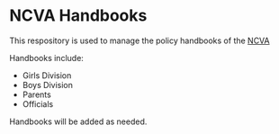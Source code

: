 # NCVA Handbooks
This respository is used to manage the policy handbooks of the [NCVA](https://ncva.com)

Handbooks include:
- Girls Division
- Boys Division
- Parents
- Officials

Handbooks will be added as needed.
